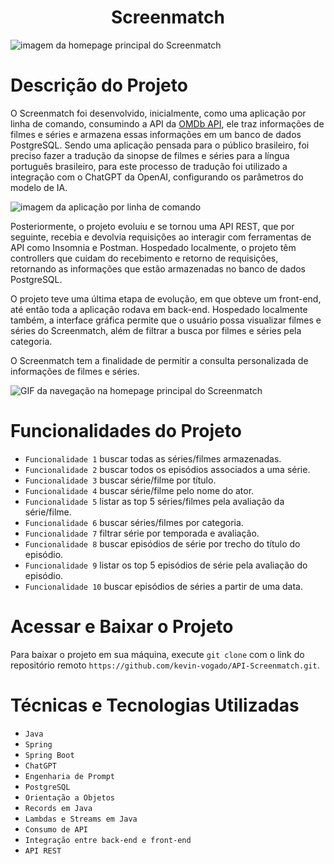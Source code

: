 <h1 align="center"> Screenmatch </h1>

![imagem da homepage principal do Screenmatch](https://github.com/user-attachments/assets/86b2252a-5476-4f49-9fd1-c021995fb28f)

# Descrição do Projeto
O Screenmatch foi desenvolvido, inicialmente, como uma aplicação por linha de comando, consumindo a API da [OMDb API](https://www.omdbapi.com/), ele traz informações de filmes e séries e armazena essas informações em um banco de dados PostgreSQL. Sendo uma aplicação pensada para o público brasileiro, foi preciso fazer a tradução da sinopse de filmes e séries para a língua português brasileiro, para este processo de tradução foi utilizado a integração com o ChatGPT da OpenAI, configurando os parâmetros do modelo de IA.

![imagem da aplicação por linha de comando](https://github.com/user-attachments/assets/b8477adb-5f3b-4e2e-9240-c094850ca684)

Posteriormente, o projeto evoluiu e se tornou uma API REST, que por seguinte, recebia e devolvia requisições ao interagir com ferramentas de API como Insomnia e Postman. Hospedado localmente, o projeto têm controllers que cuidam do recebimento e retorno de requisições, retornando as informações que estão armazenadas no banco de dados PostgreSQL. 

O projeto teve uma última etapa de evolução, em que obteve um front-end, até então toda a aplicação rodava em back-end. Hospedado localmente também, a interface gráfica permite que o usuário possa visualizar filmes e séries do Screenmatch, além de filtrar a busca por filmes e séries pela categoria. 

O Screenmatch tem a finalidade de permitir a consulta personalizada de informações de filmes e séries. 

![GIF da navegação na homepage principal do Screenmatch](https://github.com/user-attachments/assets/d204a390-4ac5-4631-8c15-06a7c168e086)

# Funcionalidades do Projeto
- `Funcionalidade 1` buscar todas as séries/filmes armazenadas.
- `Funcionalidade 2` buscar todos os episódios associados a uma série.
- `Funcionalidade 3` buscar série/filme por título.
- `Funcionalidade 4` buscar série/filme pelo nome do ator.
- `Funcionalidade 5` listar as top 5 séries/filmes pela avaliação da série/filme.
- `Funcionalidade 6` buscar séries/filmes por categoria.
- `Funcionalidade 7` filtrar série por temporada e avaliação.
- `Funcionalidade 8` buscar episódios de série por trecho do título do episódio.
- `Funcionalidade 9` listar os top 5 episódios de série pela avaliação do episódio.
- `Funcionalidade 10` buscar episódios de séries a partir de uma data.

# Acessar e Baixar o Projeto

Para baixar o projeto em sua máquina, execute `git clone` com o link do repositório remoto `https://github.com/kevin-vogado/API-Screenmatch.git`.

# Técnicas e Tecnologias Utilizadas

- `Java`
- `Spring`
- `Spring Boot`
- `ChatGPT`
- `Engenharia de Prompt`
- `PostgreSQL`
- `Orientação a Objetos`
- `Records em Java`
- `Lambdas e Streams em Java`
- `Consumo de API`
- `Integração entre back-end e front-end`
- `API REST`
